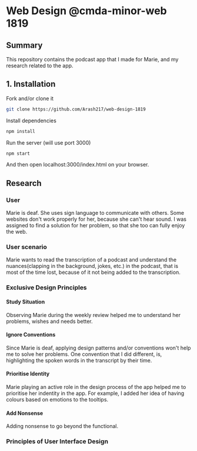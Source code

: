 # Web Design @cmda-minor-web 1819

## Summary
This repository contains the podcast app that I made for Marie, and my research related to the app.

## 1. Installation

Fork and/or clone it
```bash
git clone https://github.com/Arash217/web-design-1819
```

Install dependencies
```bash
npm install
```

Run the server (will use port 3000)
```bash
npm start
```

And then open localhost:3000/index.html on your browser.

## Research

### User
Marie is deaf. She uses sign language to communicate with others. 
Some websites don't work properly for her, because she can't hear sound.
I was assigned to find a solution for her problem, so that she too can fully enjoy the web.

### User scenario
Marie wants to read the transcription of a podcast and understand the nuances(clapping in the background, jokes, etc.) in the podcast, that is most of the time lost, because of it not being added to the transcription.

### Exclusive Design Principles

#### Study Situation
Observing Marie during the weekly review helped me to understand her problems, wishes and needs better.

#### Ignore Conventions
Since Marie is deaf, applying design patterns and/or conventions won't help me to solve her problems.
One convention that I did different, is, highlighting the spoken words in the transcript by their time.

#### Prioritise Identity
Marie playing an active role in the design process of the app helped me to prioritise her indentity in the app.
For example, I added her idea of having colours based on emotions to the tooltips.

#### Add Nonsense
Adding nonsense to go beyond the functional.


### Principles of User Interface Design
